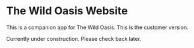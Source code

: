 # The Wild Oasis Website

This is a companion app for The Wild Oasis. This is the customer version.

Currently under construction. Please check back later.
